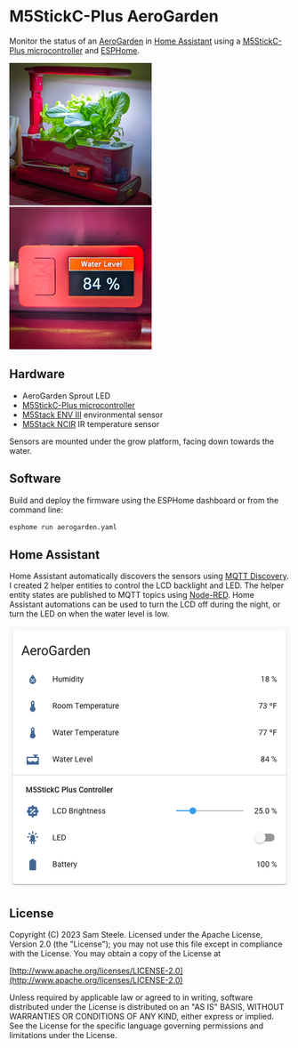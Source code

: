 # M5StickC-Plus AeroGarden

Monitor the status of an [AeroGarden](https://www.aerogarden.com/) in [Home Assistant](http://home-assistant.io/) using a [M5StickC-Plus microcontroller](https://docs.m5stack.com/en/core/m5stickc_plus) and [ESPHome](https://esphome.io).

![AeroGarden](github/aerogarden.jpg)
![M5StickC-Plus](github/m5stickcplus.jpg)

## Hardware

* AeroGarden Sprout LED
* [M5StickC-Plus microcontroller](https://docs.m5stack.com/en/core/m5stickc_plus)
* [M5Stack ENV III](https://docs.m5stack.com/en/unit/envIII) environmental sensor
* [M5Stack NCIR](https://docs.m5stack.com/en/unit/ncir) IR temperature sensor

Sensors are mounted under the grow platform, facing down towards the water.

## Software

Build and deploy the firmware using the ESPHome dashboard or from the command line:

```sh
esphome run aerogarden.yaml
```

## Home Assistant

Home Assistant automatically discovers the sensors using [MQTT Discovery](https://www.home-assistant.io/docs/mqtt/discovery/).  I created 2 helper entities to control the LCD backlight and LED.  The helper entity states are published to MQTT topics using [Node-RED](https://nodered.org/).  Home Assistant automations can be used to turn the LCD off during the night, or turn the LED on when the water level is low.

![HomeAssistant](github/homeassistant.png)

## License

Copyright (C) 2023 Sam Steele. Licensed under the Apache License, Version 2.0 (the "License"); you may not use this file except in compliance with the License. You may obtain a copy of the License at

[http://www.apache.org/licenses/LICENSE-2.0](http://www.apache.org/licenses/LICENSE-2.0)

Unless required by applicable law or agreed to in writing, software distributed under the License is distributed on an "AS IS" BASIS, WITHOUT WARRANTIES OR CONDITIONS OF ANY KIND, either express or implied. See the License for the specific language governing permissions and limitations under the License.

